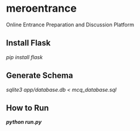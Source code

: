 # meroentrance
Online Entrance Preparation and Discussion Platform


## Install Flask 
<i> pip install flask  </i>

## Generate Schema 
<i> sqlite3 app/database.db < mcq_database.sql </i>

## How to Run 
 <i> <b> python run.py </b> </i>


